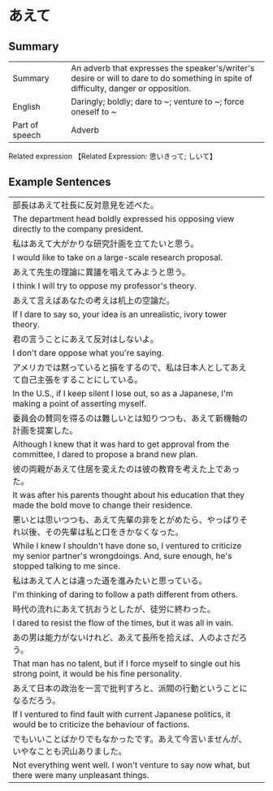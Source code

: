 # あえて

## Summary

<table><tr>   <td>Summary<td>   <td>An adverb that expresses the speaker's/writer's desire or will to dare to do something in spite of difficulty, danger or opposition.</td><tr><tr>   <td>English<td>   <td>Daringly; boldly; dare to ~; venture to ~; force oneself to ~</td><tr><tr>   <td>Part of speech<td>   <td>Adverb</td><tr></table><tr>   <td>Related expression<td>   <td>【Related Expression: 思いきって; しいて】</td><tr></table></table>

## Example Sentences

<table><tr><td>部長はあえて社長に反対意見を述べた。<td><tr><tr><td>The department head boldly expressed his opposing view directly to the company president.<td><tr><tr><td>私はあえて大がかりな研究計画を立てたいと思う。<td><tr><tr><td>I would like to take on a large-scale research proposal.<td><tr><tr><td>あえて先生の理論に異議を唱えてみようと思う。<td><tr><tr><td>I think I will try to oppose my professor's theory.<td><tr><tr><td>あえて言えばあなたの考えは机上の空論だ。<td><tr><tr><td>If I dare to say so, your idea is an unrealistic, ivory tower theory.<td><tr><tr><td>君の言うことにあえて反対はしないよ。<td><tr><tr><td>I don't dare oppose what you're saying.<td><tr><tr><td>アメリカでは黙っていると損をするので、私は日本人としてあえて自己主張をすることにしている。<td><tr><tr><td>In the U.S., if I keep silent I lose out, so as a Japanese, I'm making a point of asserting myself.<td><tr><tr><td>委員会の賛同を得るのは難しいとは知りつつも、あえて新機軸の計画を提案した。<td><tr><tr><td>Although I knew that it was hard to get approval from the committee, I dared to propose a brand new plan.<td><tr><tr><td>彼の両親があえて住居を変えたのは彼の教育を考えた上であった。<td><tr><tr><td>It was after his parents thought about his education that they made the bold move to change their residence.<td><tr><tr><td>悪いとは思いつつも、あえて先輩の非をとがめたら、やっぱりそれ以後、その先輩は私と口をきかなくなった。<td><tr><tr><td>While I knew I shouldn't have done so, I ventured to criticize my senior partner's wrongdoings. And, sure enough, he's stopped talking to me since.<td><tr><tr><td>私はあえて人とは違った道を進みたいと思っている。<td><tr><tr><td>I'm thinking of daring to follow a path different from others.<td><tr><tr><td>時代の流れにあえて抗おうとしたが、徒労に終わった。<td><tr><tr><td>I dared to resist the flow of the times, but it was all in vain.<td><tr><tr><td>あの男は能力がないけれど、あえて長所を拾えば、人のよさだろう。<td><tr><tr><td>That man has no talent, but if I force myself to single out his strong point, it would be his fine personality.<td><tr><tr><td>あえて日本の政治を一言で批判すろと、派閥の行動ということになるだろう。<td><tr><tr><td>If I ventured to find fault with current Japanese politics, it would be to criticize the behaviour of factions.<td><tr><tr><td>でもいいことばかりでもなかったです。あえて今言いませんが、いやなことも沢山ありました。<td><tr><tr><td>Not everything went well. I won't venture to say now what, but there were many unpleasant things.<td><tr></table>

